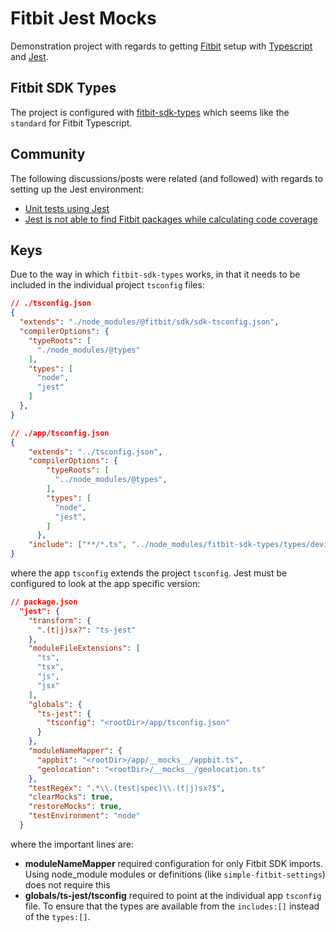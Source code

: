 # Fitbit Jest Mocks

Demonstration project with regards to getting [Fitbit](https://dev.fitbit.com/getting-started/) setup with [Typescript](https://www.typescriptlang.org/) and [Jest](https://jestjs.io/).

## Fitbit SDK Types

The project is configured with [fitbit-sdk-types](https://github.com/SergioMorchon/fitbit-sdk-types) which seems like the `standard` for Fitbit Typescript.

## Community

The following discussions/posts were related (and followed) with regards to setting up the Jest environment:

- [Unit tests using Jest](https://community.fitbit.com/t5/SDK-Development/Unit-tests-using-Jest/m-p/2896771)
- [Jest is not able to find Fitbit packages while calculating code coverage](https://community.fitbit.com/t5/SDK-Development/Jest-is-not-able-to-find-Fitbit-packages-while-calculating-code-coverage/m-p/3866333)

## Keys

Due to the way in which `fitbit-sdk-types` works, in that it needs to be included in the individual project `tsconfig` files:

```json
// ./tsconfig.json
{
  "extends": "./node_modules/@fitbit/sdk/sdk-tsconfig.json",
  "compilerOptions": {
    "typeRoots": [
      "./node_modules/@types"
    ],
    "types": [
      "node",
      "jest"
    ]
  },
}
```

```json
// ./app/tsconfig.json
{
    "extends": "../tsconfig.json",
    "compilerOptions": {
        "typeRoots": [
          "../node_modules/@types",          
        ],
        "types": [
          "node",
          "jest",
        ]
      },
	"include": ["**/*.ts", "../node_modules/fitbit-sdk-types/types/device"]
}
```

where the app `tsconfig` extends the project `tsconfig`.  Jest must be configured to look at the app specific version:

```json
// package.json
  "jest": {
    "transform": {
      ".(t|j)sx?": "ts-jest"
    },
    "moduleFileExtensions": [
      "ts",
      "tsx",
      "js",
      "jsx"
    ],
    "globals": {
      "ts-jest": {
        "tsconfig": "<rootDir>/app/tsconfig.json"
      }
    },
    "moduleNameMapper": {
      "appbit": "<rootDir>/app/__mocks__/appbit.ts",
      "geolocation": "<rootDir>/__mocks__/geolocation.ts"
    },
    "testRegex": ".*\\.(test|spec)\\.(t|j)sx?$",
    "clearMocks": true,
    "restoreMocks": true,
    "testEnvironment": "node"
  }
```

where the important lines are:

- **moduleNameMapper** required configuration for only Fitbit SDK imports.  Using node_module modules or definitions (like `simple-fitbit-settings`) does not require this
- **globals/ts-jest/tsconfig** required to point at the individual app `tsconfig` file.  To ensure that the types are available from the `includes:[]` instead of the `types:[]`.

